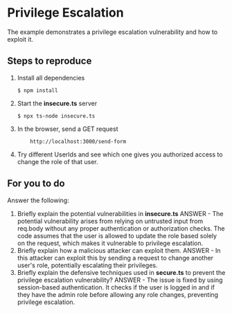 # Privilege Escalation

The example demonstrates a privilege escalation vulnerability and how to exploit it.

## Steps to reproduce

1. Install all dependencies

   `$ npm install`

2. Start the **insecure.ts** server

   `$ npx ts-node insecure.ts`

3. In the browser, send a GET request

   ```
       http://localhost:3000/send-form
   ```

4. Try different UserIds and see which one gives you authorized access to change the role of that user.

## For you to do

Answer the following:

1. Briefly explain the potential vulnerabilities in **insecure.ts**
   ANSWER -
   The potential vulnerability arises from relying on untrusted input from req.body without any proper authentication or authorization checks. The code assumes that the user is allowed to update the role based solely on the request, which makes it vulnerable to privilege escalation.
2. Briefly explain how a malicious attacker can exploit them.
   ANSWER -
   In this attacker can exploit this by sending a request to change another user's role, potentially escalating their privileges.
3. Briefly explain the defensive techniques used in **secure.ts** to prevent the privilege escalation vulnerability?
   ANSWER -
   The issue is fixed by using session-based authentication. It checks if the user is logged in and if they have the admin role before allowing any role changes, preventing privilege escalation.
